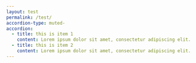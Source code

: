 ```yaml
---
layout: test
permalink: /test/
accordion-type: muted-
accordion: 
  - title: this is item 1
    content: Lorem ipsum dolor sit amet, consectetur adipiscing elit. 
  - title: this is item 2
    content: Lorem ipsum dolor sit amet, consectetur adipiscing elit.
---
```


<!-- Test your components  -->

